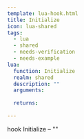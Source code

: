 ```yaml
---
template: lua-hook.html
title: Initialize
icon: lua-shared
tags:
  - lua
  - shared
  - needs-verification
  - needs-example
lua:
  function: Initialize
  realm: shared
  description: ""
  arguments:
  
  returns:
    
---
```


<div class="lua__search__keywords">
hook Initialize &#x2013; ""
</div>
